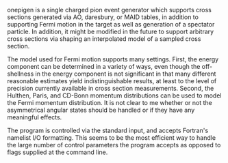 onepigen is a single charged pion event generator which supports cross
sections generated via AO, daresbury, or MAID tables, in addition to
supporting Fermi motion in the target as well as generation of a
spectator particle.  In addition, it might be modified in the future
to support arbitrary cross sections via shaping an interpolated model
of a sampled cross section.

The model used for Fermi motion supports many settings.  First, the
energy component can be determined in a variety of ways, even though
the off-shellness in the energy component is not significant in that
many different reasonable estimates yield indistinguishable results,
at least to the level of precision currently available in cross
section measurements.  Second, the Hulthen, Paris, and CD-Bonn
momentum distributions can be used to model the Fermi momentum
distribution.  It is not clear to me whether or not the asymmetrical
angular states should be handled or if they have any meaningful
effects.

The program is controlled via the standard input, and accepts
Fortran's namelist I/O formatting.  This seems to be the most
efficient way to handle the large number of control parameters the
program accepts as opposed to flags supplied at the command line.
